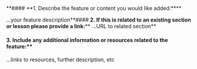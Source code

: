 <!--
Thanks for your interest in The Odin Project. As a courtesy to our maintainers please do a search in our issues to make sure this is not a duplicate of an existing issue. In order to get issues addressed in a reasonable amount of time, we request that you include a baseline of information about the feature you're requesting. Please provide the following:****-->**#### **1. Describe the feature or content you would like added:****
...your feature description**#### **2. If this is related to an existing section or lesson please provide a link:****
...URL to related section**
#### **3. Include any additional information or resources related to the feature:****
...links to resources, further description, etc
